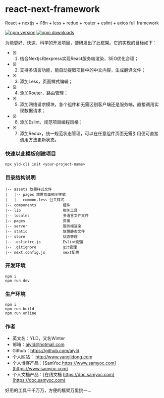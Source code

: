 # react-next-framework
React + nextjs + i18n + less + redux + router + eslint + axios full framework

[![npm version](https://img.shields.io/npm/v/react-next-framework.svg?style=flat-square)](https://www.npmjs.com/package/react-next-framework) [![npm downloads](https://img.shields.io/npm/dm/react-next-framework.svg?style=flat-square)](https://www.npmjs.com/package/react-next-framework)

为能更好、快速、科学的开发项目，便研发出了此框架。它的实现的目标如下：
- [x]  1. 结合Nextjs和express实现React服务端渲染，SEO优化合理；
- [x]  2. 支持多语言功能，能自动提取项目中的中文内容，生成翻译文件；
- [x]  3. 添加Less，页面样式编辑；
- [x]  4. 添加Router，路由管理；
- [x]  5. 添加网络请求模块，各个组件和无需区别客户端还是服务端，直接调用实现数据请求；
- [x]  6. 添加Eslint，规范项目编程风格；
- [x]  7. 添加Redux，统一规范状态管理，可以在任意组件页面无需引用便可直接调用方法更新状态。

### 快速以此模板创建项目
```
npx yld-cli init <your-project-name>
```

### 目录结构说明
```
|-- assets 放置样式文件
|   |-- pages 放置页面相关样式
|   |-- common.less 公共样式
|-- components            组件
|-- lib                   相关工具
|-- locales               多语言文件文件
|-- pages                 页面
|-- server                服务端渲染
|-- static                放置静态文件
|-- store                 状态管理
|-- .eslintrc.js          Eslint配置
|-- .gitignore            git管理
|-- next.config.js        next配置
```

### 开发环境
```
npm i
npm run dev
```

### 生产环境
```
npm i
npm run build
npm run online
```

### 作者
- 英文名：YLD，又名Winter
- 邮箱：aiyld@hotmail.com
- Github：https://github.com/aiyld
- 个人网站： http://www.yanglidong.com
- 个人博客产品：[SamYoc https://www.samyoc.com](https://www.samyoc.com)
- 个人文档产品：[在线文档 https://doc.samyoc.com](https://doc.samyoc.com)

好用的工具千千万万，方便的框架万里挑一...